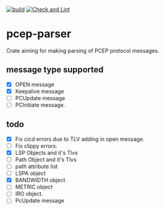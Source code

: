 [![build](https://github.com/saurabh10041998/pcep-parser/actions/workflows/rust.yml/badge.svg)](https://github.com/saurabh10041998/pcep-parser/actions/workflows/rust.yml) [![Check and Lint](https://github.com/saurabh10041998/pcep-parser/actions/workflows/check-and-lint.yml/badge.svg)](https://github.com/saurabh10041998/pcep-parser/actions/workflows/check-and-lint.yml)  
# pcep-parser
Crate aiming for making parsing of PCEP protocol messages.

## message type supported
- [x] OPEN message
- [x] Keepalive message
- [ ] PCUpdate message
- [ ] PCInitiate message. 

## todo
- [x] Fix cicd errors due to TLV adding in open message.
- [ ] Fix clippy errors.
- [x] LSP Objects and it's Tlvs
- [ ] Path Object and it's Tlvs
- [ ] path attribute list
- [ ] LSPA object
- [x] BANDWIDTH object
- [ ] METRIC object
- [ ] IRO object. 
- [ ] PcUpdate message
